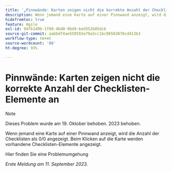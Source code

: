 ```yaml
---
title: '„Pinnwände: Karten zeigen nicht die korrekte Anzahl der Checklisten-Elemente an“'
description: Wenn jemand eine Karte auf einer Pinnwand anzeigt, wird die Anzahl der Checklisten als 0/0 angezeigt. Beim Klicken auf die Karte werden vorhandene Checklisten-Elemente angezeigt.
hidefromtoc: true
feature: Agile
exl-id: 947b1d9b-1f09-4bd0-9bd9-bed352b85dcb
source-git-commit: aabbd74ae558555e79a3cc1bc96583878cd413b3
workflow-type: tm+mt
source-wordcount: '88'
ht-degree: 93%

---
```


# Pinnwände: Karten zeigen nicht die korrekte Anzahl der Checklisten-Elemente an

>[!NOTE]
>
>Dieses Problem wurde am 19. Oktober behoben. 2023 behoben.

Wenn jemand eine Karte auf einer Pinnwand anzeigt, wird die Anzahl der Checklisten als 0/0 angezeigt. Beim Klicken auf die Karte werden vorhandene Checklisten-Elemente angezeigt.

Hier finden Sie eine Problemumgehung

_Erste Meldung am 11. September 2023._

